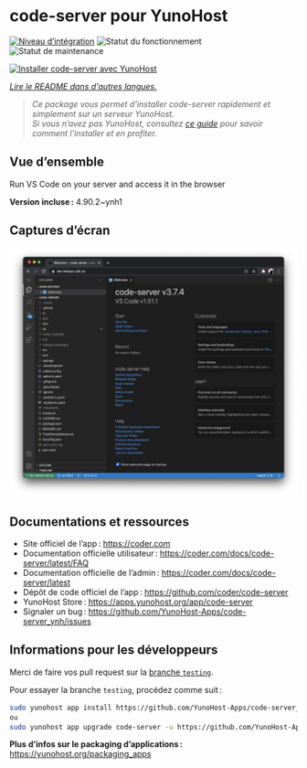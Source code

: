 <!--
Nota bene : ce README est automatiquement généré par <https://github.com/YunoHost/apps/tree/master/tools/readme_generator>
Il NE doit PAS être modifié à la main.
-->

# code-server pour YunoHost

[![Niveau d’intégration](https://dash.yunohost.org/integration/code-server.svg)](https://dash.yunohost.org/appci/app/code-server) ![Statut du fonctionnement](https://ci-apps.yunohost.org/ci/badges/code-server.status.svg) ![Statut de maintenance](https://ci-apps.yunohost.org/ci/badges/code-server.maintain.svg)

[![Installer code-server avec YunoHost](https://install-app.yunohost.org/install-with-yunohost.svg)](https://install-app.yunohost.org/?app=code-server)

*[Lire le README dans d'autres langues.](./ALL_README.md)*

> *Ce package vous permet d’installer code-server rapidement et simplement sur un serveur YunoHost.*  
> *Si vous n’avez pas YunoHost, consultez [ce guide](https://yunohost.org/install) pour savoir comment l’installer et en profiter.*

## Vue d’ensemble

Run VS Code on your server and access it in the browser


**Version incluse :** 4.90.2~ynh1

## Captures d’écran

![Capture d’écran de code-server](./doc/screenshots/screenshot.png)

## Documentations et ressources

- Site officiel de l’app : <https://coder.com>
- Documentation officielle utilisateur : <https://coder.com/docs/code-server/latest/FAQ>
- Documentation officielle de l’admin : <https://coder.com/docs/code-server/latest>
- Dépôt de code officiel de l’app : <https://github.com/coder/code-server>
- YunoHost Store : <https://apps.yunohost.org/app/code-server>
- Signaler un bug : <https://github.com/YunoHost-Apps/code-server_ynh/issues>

## Informations pour les développeurs

Merci de faire vos pull request sur la [branche `testing`](https://github.com/YunoHost-Apps/code-server_ynh/tree/testing).

Pour essayer la branche `testing`, procédez comme suit :

```bash
sudo yunohost app install https://github.com/YunoHost-Apps/code-server_ynh/tree/testing --debug
ou
sudo yunohost app upgrade code-server -u https://github.com/YunoHost-Apps/code-server_ynh/tree/testing --debug
```

**Plus d’infos sur le packaging d’applications :** <https://yunohost.org/packaging_apps>
